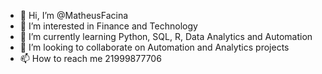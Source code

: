 - 👋 Hi, I’m @MatheusFacina
- 👀 I’m interested in Finance and Technology
- 🌱 I’m currently learning Python, SQL, R, Data Analytics and Automation
- 💞️ I’m looking to collaborate on Automation and Analytics projects
- 📫 How to reach me 21999877706

<!---
MatheusFacina/MatheusFacina is a ✨ special ✨ repository because its `README.md` (this file) appears on your GitHub profile.
You can click the Preview link to take a look at your changes.
--->
